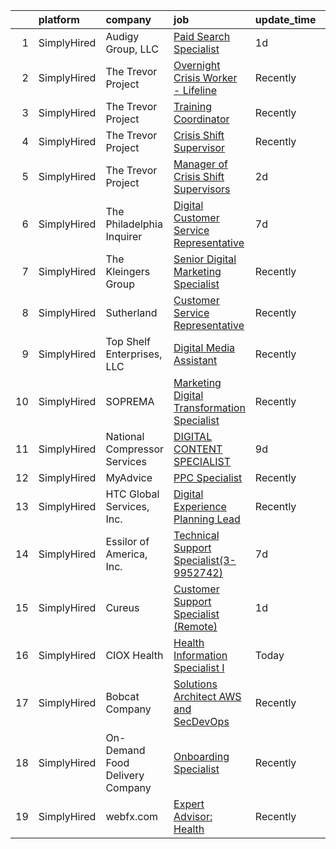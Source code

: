 

|    | platform    | company                         | job                                                                                                                                                      | update_time   | location           |
|---:|:------------|:--------------------------------|:---------------------------------------------------------------------------------------------------------------------------------------------------------|:--------------|:-------------------|
|  1 | SimplyHired | Audigy Group, LLC               | [Paid Search Specialist](https://www.simplyhired.com/job/6t-R6ewAobfJCYISrI--6sb_dLzr858lQ9WP87OPZ-C1j6KIvQBZ4g?q=digital+platform)                      | 1d            | Vancouver, WA      |
|  2 | SimplyHired | The Trevor Project              | [Overnight Crisis Worker - Lifeline](https://www.simplyhired.com/job/KnewJ-g_ECOnPUaegLEy_9kz_W9hLXv8F6b2scvgA1xp-fmAoVk2MA?q=digital+platform)          | Recently      | United States      |
|  3 | SimplyHired | The Trevor Project              | [Training Coordinator](https://www.simplyhired.com/job/czdB0NRI4c3td_p7atit5L3yB2pmUEpUrJg6AwnqkDsgOwSnkq4ByQ?q=digital+platform)                        | Recently      | United States      |
|  4 | SimplyHired | The Trevor Project              | [Crisis Shift Supervisor](https://www.simplyhired.com/job/F6Gv5A5jCur6VxNSXBACSIffmTNW-OvJI_4y9ONT9hrj-LOs-yWkXg?q=digital+platform)                     | Recently      | United States      |
|  5 | SimplyHired | The Trevor Project              | [Manager of Crisis Shift Supervisors](https://www.simplyhired.com/job/-WChKz2kmSYSHOFQ_hd5p6L6LGX_NQMGMNmmzJLhLsH4MgtxMoG2Rg?q=digital+platform)         | 2d            | United States      |
|  6 | SimplyHired | The Philadelphia Inquirer       | [Digital Customer Service Representative](https://www.simplyhired.com/job/cXPv-IxDMrUD9b0_GRPcOr911bEa90dNIyNMb5cjOdW3w3LeNjo6xg?q=digital+platform)     | 7d            | Remote +1 location |
|  7 | SimplyHired | The Kleingers Group             | [Senior Digital Marketing Specialist](https://www.simplyhired.com/job/SmXHl_QX628PB3aVRCd4LbQsSmvQdKOxGLHA5bOr8RitC0CNkzRw6g?q=digital+platform)         | Recently      | West Chester, OH   |
|  8 | SimplyHired | Sutherland                      | [Customer Service Representative](https://www.simplyhired.com/job/UqRz4KsuHiLIP1UQazqCMjcQwpMQgo8SqWOdzJojfQFTh2UPlkeMaw?q=digital+platform)             | Recently      | Remote             |
|  9 | SimplyHired | Top Shelf Enterprises, LLC      | [Digital Media Assistant](https://www.simplyhired.com/job/_ZnX-3mk-10HzYI2NoEvOIg0xlSAoJUGDKacaEbLuVF7Adyg-xyOSQ?q=digital+platform)                     | Recently      | Rochester, NY      |
| 10 | SimplyHired | SOPREMA                         | [Marketing Digital Transformation Specialist](https://www.simplyhired.com/job/mue5zV5T7vu9pAfiMfRLUJ604FzV0tHV8oR6n4pdHrNsH91G4zToIA?q=digital+platform) | Recently      | Wadsworth, OH      |
| 11 | SimplyHired | National Compressor Services    | [DIGITAL CONTENT SPECIALIST](https://www.simplyhired.com/job/_CKxw13CJlo6DMTkVOB5n_HdpMbnzV54ChMZTGX7qOw7-RSlfFdWrQ?q=digital+platform)                  | 9d            | Alpharetta, GA     |
| 12 | SimplyHired | MyAdvice                        | [PPC Specialist](https://www.simplyhired.com/job/yPG9SKp_jgcnBfruHgXuNfyMnXQF9y1azxomKX1DBGYbvo7-xLBQuw?q=digital+platform)                              | Recently      | Lehi, UT           |
| 13 | SimplyHired | HTC Global Services, Inc.       | [Digital Experience Planning Lead](https://www.simplyhired.com/job/R8xmSAW_a-Iip833CbSTDzn48-pEuo1rbz1IPhCt4Xfj43JuwP8kTA?q=digital+platform)            | Recently      | Wilmington, DE     |
| 14 | SimplyHired | Essilor of America, Inc.        | [Technical Support Specialist(3-9952742)](https://www.simplyhired.com/job/Ch0sOuaFl5owaeW3wxUCnz9vm98zX5GXJLgnw7IGx3GCgWZ-RruZBg?q=digital+platform)     | 7d            | Remote +1 location |
| 15 | SimplyHired | Cureus                          | [Customer Support Specialist (Remote)](https://www.simplyhired.com/job/0uEsByu2Ob5BK2AUbw0hFXVrWzxRL2YnwYVvFkwmg2ZPwLJwZPmbuw?q=digital+platform)        | 1d            | Remote             |
| 16 | SimplyHired | CIOX Health                     | [Health Information Specialist I](https://www.simplyhired.com/job/6x-CKj3f7vA-sqdH_ucskg1b10lMRHR-Rsmj3az9e1O3OxS2QwQuaA?q=digital+platform)             | Today         | Remote             |
| 17 | SimplyHired | Bobcat Company                  | [Solutions Architect AWS and SecDevOps](https://www.simplyhired.com/job/49AS4Hif6iTiqkAxMmgkGwPmbvNqTJGPwA_V-a0SLYTVf5bhs-_LyQ?q=digital+platform)       | Recently      | Gwinner, ND        |
| 18 | SimplyHired | On-Demand Food Delivery Company | [Onboarding Specialist](https://www.simplyhired.com/job/80WOEOSpR8eAbIyrD7QCvPrBh1nZGRyLQuiu2sMKFQY3GtRwyTK4Ww?q=digital+platform)                       | Recently      | Remote             |
| 19 | SimplyHired | webfx.com                       | [Expert Advisor: Health](https://www.simplyhired.com/job/FGOJqamkokBh27NFXhgcIbkxESfYaYdkUvenUQ9BE0eqOlbzJDmuDA?q=digital+platform)                      | Recently      | Remote             |